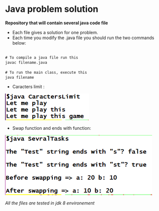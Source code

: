 # Java problem solution

**Repository that will contain several java code file**

- Each file gives a solution for one problem.
- Each time you modify the .java file you should run the two commands below:

```

# To compile a java file run this
javac filename.java

# To run the main class, execute this
java filename
```
- Caracters limit : 

![Caracters Limit](results/CaractersLimit.PNG)

- Swap function and ends with function:

![Sevral Tasks](results/SevralTasks.PNG)

*All the files are tested in jdk 8 environement*
